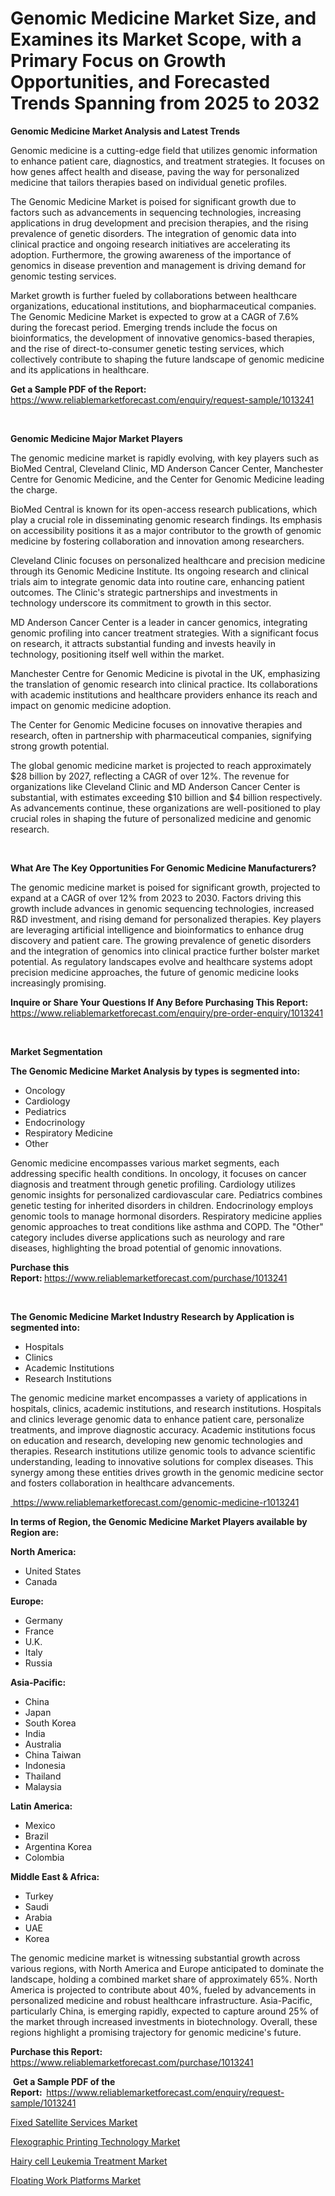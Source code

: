 <p><h1>Genomic Medicine Market Size, and Examines its Market Scope, with a Primary Focus on Growth Opportunities, and Forecasted Trends Spanning from 2025 to 2032</h1></p><p><strong>Genomic Medicine Market Analysis and Latest Trends</strong></p>
<p><p>Genomic medicine is a cutting-edge field that utilizes genomic information to enhance patient care, diagnostics, and treatment strategies. It focuses on how genes affect health and disease, paving the way for personalized medicine that tailors therapies based on individual genetic profiles.</p><p>The Genomic Medicine Market is poised for significant growth due to factors such as advancements in sequencing technologies, increasing applications in drug development and precision therapies, and the rising prevalence of genetic disorders. The integration of genomic data into clinical practice and ongoing research initiatives are accelerating its adoption. Furthermore, the growing awareness of the importance of genomics in disease prevention and management is driving demand for genomic testing services.</p><p>Market growth is further fueled by collaborations between healthcare organizations, educational institutions, and biopharmaceutical companies. The Genomic Medicine Market is expected to grow at a CAGR of 7.6% during the forecast period. Emerging trends include the focus on bioinformatics, the development of innovative genomics-based therapies, and the rise of direct-to-consumer genetic testing services, which collectively contribute to shaping the future landscape of genomic medicine and its applications in healthcare.</p></p>
<p><strong>Get a Sample PDF of the Report:&nbsp;</strong> <a href="https://www.reliablemarketforecast.com/enquiry/request-sample/1013241?utm_campaign=1903&utm_medium=2&utm_source=Github&utm_content=ia&utm_term=05032025&utm_id=genomic-medicine">https://www.reliablemarketforecast.com/enquiry/request-sample/1013241</a></p>
<p>&nbsp;</p>
<p><strong>Genomic Medicine Major Market Players</strong></p>
<p><p>The genomic medicine market is rapidly evolving, with key players such as BioMed Central, Cleveland Clinic, MD Anderson Cancer Center, Manchester Centre for Genomic Medicine, and the Center for Genomic Medicine leading the charge. </p><p>BioMed Central is known for its open-access research publications, which play a crucial role in disseminating genomic research findings. Its emphasis on accessibility positions it as a major contributor to the growth of genomic medicine by fostering collaboration and innovation among researchers.</p><p>Cleveland Clinic focuses on personalized healthcare and precision medicine through its Genomic Medicine Institute. Its ongoing research and clinical trials aim to integrate genomic data into routine care, enhancing patient outcomes. The Clinic's strategic partnerships and investments in technology underscore its commitment to growth in this sector.</p><p>MD Anderson Cancer Center is a leader in cancer genomics, integrating genomic profiling into cancer treatment strategies. With a significant focus on research, it attracts substantial funding and invests heavily in technology, positioning itself well within the market.</p><p>Manchester Centre for Genomic Medicine is pivotal in the UK, emphasizing the translation of genomic research into clinical practice. Its collaborations with academic institutions and healthcare providers enhance its reach and impact on genomic medicine adoption. </p><p>The Center for Genomic Medicine focuses on innovative therapies and research, often in partnership with pharmaceutical companies, signifying strong growth potential.</p><p>The global genomic medicine market is projected to reach approximately $28 billion by 2027, reflecting a CAGR of over 12%. The revenue for organizations like Cleveland Clinic and MD Anderson Cancer Center is substantial, with estimates exceeding $10 billion and $4 billion respectively. As advancements continue, these organizations are well-positioned to play crucial roles in shaping the future of personalized medicine and genomic research.</p></p>
<p>&nbsp;</p>
<p><strong>What Are The Key Opportunities For Genomic Medicine Manufacturers?</strong></p>
<p><p>The genomic medicine market is poised for significant growth, projected to expand at a CAGR of over 12% from 2023 to 2030. Factors driving this growth include advances in genomic sequencing technologies, increased R&D investment, and rising demand for personalized therapies. Key players are leveraging artificial intelligence and bioinformatics to enhance drug discovery and patient care. The growing prevalence of genetic disorders and the integration of genomics into clinical practice further bolster market potential. As regulatory landscapes evolve and healthcare systems adopt precision medicine approaches, the future of genomic medicine looks increasingly promising.</p></p>
<p><strong>Inquire or Share Your Questions If Any Before Purchasing This Report:</strong> <a href="https://www.reliablemarketforecast.com/enquiry/pre-order-enquiry/1013241?utm_campaign=1903&utm_medium=2&utm_source=Github&utm_content=ia&utm_term=05032025&utm_id=genomic-medicine">https://www.reliablemarketforecast.com/enquiry/pre-order-enquiry/1013241</a></p>
<p>&nbsp;</p>
<p><strong>Market Segmentation</strong></p>
<p><strong>The Genomic Medicine Market Analysis by types is segmented into:</strong></p>
<p><ul><li>Oncology</li><li>Cardiology</li><li>Pediatrics</li><li>Endocrinology</li><li>Respiratory Medicine</li><li>Other</li></ul></p>
<p><p>Genomic medicine encompasses various market segments, each addressing specific health conditions. In oncology, it focuses on cancer diagnosis and treatment through genetic profiling. Cardiology utilizes genomic insights for personalized cardiovascular care. Pediatrics combines genetic testing for inherited disorders in children. Endocrinology employs genomic tools to manage hormonal disorders. Respiratory medicine applies genomic approaches to treat conditions like asthma and COPD. The "Other" category includes diverse applications such as neurology and rare diseases, highlighting the broad potential of genomic innovations.</p></p>
<p><strong>Purchase this Report:&nbsp;</strong><a href="https://www.reliablemarketforecast.com/purchase/1013241?utm_campaign=1903&utm_medium=2&utm_source=Github&utm_content=ia&utm_term=05032025&utm_id=genomic-medicine">https://www.reliablemarketforecast.com/purchase/1013241</a></p>
<p>&nbsp;</p>
<p><strong>The Genomic Medicine Market Industry Research by Application is segmented into:</strong></p>
<p><ul><li>Hospitals</li><li>Clinics</li><li>Academic Institutions</li><li>Research Institutions</li></ul></p>
<p><p>The genomic medicine market encompasses a variety of applications in hospitals, clinics, academic institutions, and research institutions. Hospitals and clinics leverage genomic data to enhance patient care, personalize treatments, and improve diagnostic accuracy. Academic institutions focus on education and research, developing new genomic technologies and therapies. Research institutions utilize genomic tools to advance scientific understanding, leading to innovative solutions for complex diseases. This synergy among these entities drives growth in the genomic medicine sector and fosters collaboration in healthcare advancements.</p></p>
<p><a href="https://www.reliablemarketforecast.com/genomic-medicine-r1013241?utm_campaign=1903&utm_medium=2&utm_source=Github&utm_content=ia&utm_term=05032025&utm_id=genomic-medicine">&nbsp;https://www.reliablemarketforecast.com/genomic-medicine-r1013241</a></p>
<p><strong>In terms of Region, the Genomic Medicine Market Players available by Region are:</strong></p>
<p>
    <p> <strong> North America: </strong>
        <ul>
            <li>United States</li>
            <li>Canada</li>
        </ul>
        </p> 
    <p> <strong> Europe: </strong>
        <ul>
            <li>Germany</li>
            <li>France</li>
            <li>U.K.</li>
            <li>Italy</li>
            <li>Russia</li>
        </ul>
        </p> 
    <p> <strong> Asia-Pacific: </strong>
        <ul>
            <li>China</li>
            <li>Japan</li>
            <li>South Korea</li>
            <li>India</li>
            <li>Australia</li>
            <li>China Taiwan</li>
            <li>Indonesia</li>
            <li>Thailand</li>
            <li>Malaysia</li>
        </ul>
        </p> 
    <p> <strong> Latin America: </strong>
        <ul>
            <li>Mexico</li>
            <li>Brazil</li>
            <li>Argentina Korea</li>
            <li>Colombia</li>
        </ul>
        </p> 
    <p> <strong> Middle East & Africa: </strong>
        <ul>
            <li>Turkey</li>
            <li>Saudi</li>
            <li>Arabia</li>
            <li>UAE</li>
            <li>Korea</li>
        </ul>
    </p>
    </p>
<p><p>The genomic medicine market is witnessing substantial growth across various regions, with North America and Europe anticipated to dominate the landscape, holding a combined market share of approximately 65%. North America is projected to contribute about 40%, fueled by advancements in personalized medicine and robust healthcare infrastructure. Asia-Pacific, particularly China, is emerging rapidly, expected to capture around 25% of the market through increased investments in biotechnology. Overall, these regions highlight a promising trajectory for genomic medicine's future.</p></p>
<p><strong>Purchase this Report: </strong><a href="https://www.reliablemarketforecast.com/purchase/1013241?utm_campaign=1903&utm_medium=2&utm_source=Github&utm_content=ia&utm_term=05032025&utm_id=genomic-medicine">https://www.reliablemarketforecast.com/purchase/1013241</a></p>
<p>&nbsp;<strong>Get a Sample PDF of the Report:&nbsp;&nbsp;</strong><a href="https://www.reliablemarketforecast.com/enquiry/request-sample/1013241?utm_campaign=1903&utm_medium=2&utm_source=Github&utm_content=ia&utm_term=05032025&utm_id=genomic-medicine">https://www.reliablemarketforecast.com/enquiry/request-sample/1013241</a></p>
<p><strong></strong></p>
<p><p><a href="https://github.com/negrocybul4w/Market-Research-Report-List-1/blob/main/fixed-satellite-services-market.md?utm_campaign=1903&utm_medium=2&utm_source=Github&utm_content=ia&utm_term=05032025&utm_id=genomic-medicine">Fixed Satellite Services Market</a></p><p><a href="https://github.com/djoeamakeh/Market-Research-Report-List-1/blob/main/flexographic-printing-technology-market.md?utm_campaign=1903&utm_medium=2&utm_source=Github&utm_content=ia&utm_term=05032025&utm_id=genomic-medicine">Flexographic Printing Technology Market</a></p><p><a href="https://github.com/ashepherd82/Market-Research-Report-List-7/blob/main/hairy-cell-leukemia-treatment-market.md?utm_campaign=1903&utm_medium=2&utm_source=Github&utm_content=ia&utm_term=05032025&utm_id=genomic-medicine">Hairy cell Leukemia Treatment Market</a></p><p><a href="https://github.com/irfadac/Market-Research-Report-List-5/blob/main/floating-work-platforms-market.md?utm_campaign=1903&utm_medium=2&utm_source=Github&utm_content=ia&utm_term=05032025&utm_id=genomic-medicine">Floating Work Platforms Market</a></p></p>